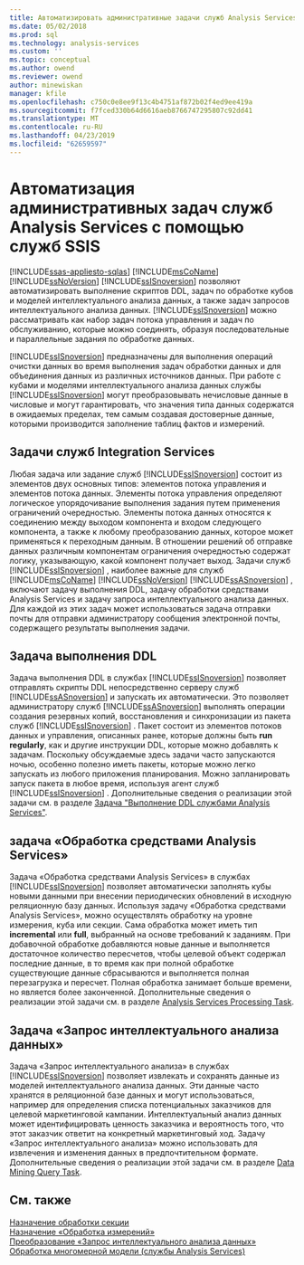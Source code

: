 ```yaml
---
title: Автоматизировать административные задачи служб Analysis Services с помощью служб SSIS | Документация Майкрософт
ms.date: 05/02/2018
ms.prod: sql
ms.technology: analysis-services
ms.custom: ''
ms.topic: conceptual
ms.author: owend
ms.reviewer: owend
author: minewiskan
manager: kfile
ms.openlocfilehash: c750c0e8ee9f13c4b4751af872b02f4ed9ee419a
ms.sourcegitcommit: f7fced330b64d6616aeb8766747295807c92dd41
ms.translationtype: MT
ms.contentlocale: ru-RU
ms.lasthandoff: 04/23/2019
ms.locfileid: "62659597"
---
```

# <a name="automate-analysis-services-administrative-tasks-with-ssis"></a>Автоматизация административных задач служб Analysis Services с помощью служб SSIS
[!INCLUDE[ssas-appliesto-sqlas](../../includes/ssas-appliesto-sqlas.md)]
  [!INCLUDE[msCoName](../../includes/msconame-md.md)] [!INCLUDE[ssNoVersion](../../includes/ssnoversion-md.md)] [!INCLUDE[ssISnoversion](../../includes/ssisnoversion-md.md)] позволяют автоматизировать выполнение скриптов DDL, задач по обработке кубов и моделей интеллектуального анализа данных, а также задач запросов интеллектуального анализа данных. [!INCLUDE[ssISnoversion](../../includes/ssisnoversion-md.md)] можно рассматривать как набор задач потока управления и задач по обслуживанию, которые можно соединять, образуя последовательные и параллельные задания по обработке данных.  
  
 [!INCLUDE[ssISnoversion](../../includes/ssisnoversion-md.md)] предназначены для выполнения операций очистки данных во время выполнения задач обработки данных и для объединения данных из различных источников данных. При работе с кубами и моделями интеллектуального анализа данных службы [!INCLUDE[ssISnoversion](../../includes/ssisnoversion-md.md)] могут преобразовывать нечисловые данные в числовые и могут гарантировать, что значения типа данных содержатся в ожидаемых пределах, тем самым создавая достоверные данные, которыми производится заполнение таблиц фактов и измерений.  
  
## <a name="integration-services-tasks"></a>Задачи служб Integration Services  
 Любая задача или задание служб [!INCLUDE[ssISnoversion](../../includes/ssisnoversion-md.md)] состоит из элементов двух основных типов: элементов потока управления и элементов потока данных. Элементы потока управления определяют логическое упорядочивание выполнения задания путем применения ограничений очередностью. Элементы потока данных относятся к соединению между выходом компонента и входом следующего компонента, а также к любому преобразованию данных, которое может применяться к переходным данным. В отношении решений об отправке данных различным компонентам ограничения очередностью содержат логику, указывающую, какой компонент получает выход. Задачи служб [!INCLUDE[ssISnoversion](../../includes/ssisnoversion-md.md)] , наиболее важные для служб [!INCLUDE[msCoName](../../includes/msconame-md.md)] [!INCLUDE[ssNoVersion](../../includes/ssnoversion-md.md)] [!INCLUDE[ssASnoversion](../../includes/ssasnoversion-md.md)] , включают задачу выполнения DDL, задачу обработки средствами Analysis Services и задачу запроса интеллектуального анализа данных. Для каждой из этих задач может использоваться задача отправки почты для отправки администратору сообщения электронной почты, содержащего результаты выполнения задачи.  
  
## <a name="the-execute-ddl-task"></a>Задача выполнения DDL  
 Задача выполнения DDL в службах [!INCLUDE[ssISnoversion](../../includes/ssisnoversion-md.md)] позволяет отправлять скрипты DDL непосредственно серверу служб [!INCLUDE[ssASnoversion](../../includes/ssasnoversion-md.md)] и запускать их автоматически. Это позволяет администратору служб [!INCLUDE[ssASnoversion](../../includes/ssasnoversion-md.md)] выполнять операции создания резервных копий, восстановления и синхронизации из пакета служб [!INCLUDE[ssISnoversion](../../includes/ssisnoversion-md.md)] . Пакет состоит из элементов потоков данных и управления, описанных ранее, которые должны быть **run regularly**, как и другие инструкции DDL, которые можно добавлять к задачам. Поскольку обсуждаемые здесь задачи часто запускаются ночью, особенно полезно иметь пакеты, которые можно легко запускать из любого приложения планирования. Можно запланировать запуск пакета в любое время, используя агент служб [!INCLUDE[ssISnoversion](../../includes/ssisnoversion-md.md)] . Дополнительные сведения о реализации этой задачи см. в разделе [Задача "Выполнение DDL службами Analysis Services"](../../integration-services/control-flow/analysis-services-execute-ddl-task.md).  
  
## <a name="analysis-services-processing-task"></a>задача «Обработка средствами Analysis Services»  
 Задача «Обработка средствами Analysis Services» в службах [!INCLUDE[ssISnoversion](../../includes/ssisnoversion-md.md)] позволяет автоматически заполнять кубы новыми данными при внесении периодических обновлений в исходную реляционную базу данных. Используя задачу «Обработка средствами Analysis Services», можно осуществлять обработку на уровне измерения, куба или секции. Сама обработка может иметь тип **incremental** или **full**, выбранный на основе требований к заданиям. При добавочной обработке добавляются новые данные и выполняется достаточное количество пересчетов, чтобы целевой объект содержал последние данные, в то время как при полной обработке существующие данные сбрасываются и выполняется полная перезагрузка и пересчет. Полная обработка занимает больше времени, но является более законченной. Дополнительные сведения о реализации этой задачи см. в разделе [Analysis Services Processing Task](../../integration-services/control-flow/analysis-services-processing-task.md).  
  
## <a name="data-mining-query-task"></a>Задача «Запрос интеллектуального анализа данных»  
 Задача «Запрос интеллектуального анализа» в службах [!INCLUDE[ssISnoversion](../../includes/ssisnoversion-md.md)] позволяет извлекать и сохранять данные из моделей интеллектуального анализа данных. Эти данные часто хранятся в реляционной базе данных и могут использоваться, например для определения списка потенциальных заказчиков для целевой маркетинговой кампании. Интеллектуальный анализ данных может идентифицировать ценность заказчика и вероятность того, что этот заказчик ответит на конкретный маркетинговый ход. Задачу «Запрос интеллектуального анализа» можно использовать для извлечения и изменения данных в предпочтительном формате. Дополнительные сведения о реализации этой задачи см. в разделе [Data Mining Query Task](../../integration-services/control-flow/data-mining-query-task.md).  
  
## <a name="see-also"></a>См. также  
 [Назначение обработки секции](../../integration-services/data-flow/partition-processing-destination.md)   
 [Назначение «Обработка измерений»](../../integration-services/data-flow/dimension-processing-destination.md)   
 [Преобразование «Запрос интеллектуального анализа данных»](../../integration-services/data-flow/transformations/data-mining-query-transformation.md)   
 [Обработка многомерной модели (службы Analysis Services)](../../analysis-services/multidimensional-models/processing-a-multidimensional-model-analysis-services.md)   
  
  
